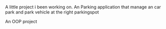 A little project i been working on.
An Parking application that manage an car park and park vehicle at the right parkingspot

An OOP project
